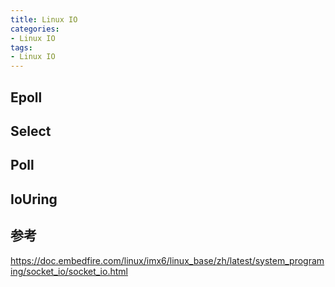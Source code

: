 ```yaml
---
title: Linux IO
categories: 
- Linux IO
tags:
- Linux IO
---
```


## Epoll

## Select

## Poll

## IoUring

## 参考
https://doc.embedfire.com/linux/imx6/linux_base/zh/latest/system_programing/socket_io/socket_io.html

